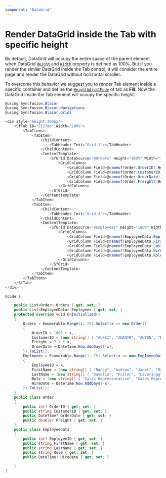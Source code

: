 ```yaml
---
component: "DataGrid"
---
```


# Render DataGrid inside the Tab with specific height

By default, DataGrid will occupy the entire space of the parent element when DataGrid [`Height`](https://help.syncfusion.com/cr/blazor/Syncfusion.Blazor.Grids.SfGrid-1.html#Syncfusion_Blazor_Grids_SfGrid_1_Height) and [`Width`](https://help.syncfusion.com/cr/blazor/Syncfusion.Blazor.Grids.SfGrid-1.html#Syncfusion_Blazor_Grids_SfGrid_1_Width) property is defined as 100%. But if you render the similar DataGrid inside the Tab control, it will consider the entire page and render the DataGrid without horizontal scroller.

To overcome this behavior we suggest you to render Tab element inside a specific container and define the [`HeightAdjustMode`](https://help.syncfusion.com/cr/blazor/Syncfusion.Blazor.Charts.ChartSeries.html#Syncfusion_Blazor_Charts_ChartSeries_DashArray) of tab as **Fill**. Now the DataGrid inside the Tab element will occupy the specific height.

```csharp
@using Syncfusion.Blazor
@using Syncfusion.Blazor.Navigations
@using Syncfusion.Blazor.Grids

<div style="height:300px">
    <SfTab ID="Ej2Tab" Width="100%">
        <TabItems>
            <TabItem>
                <ChildContent>
                    <TabHeader Text="Grid 1"></TabHeader>
                </ChildContent>
                <ContentTemplate>
                    <SfGrid DataSource="@Orders" Height="100%" Width="100%">
                        <GridColumns>
                            <GridColumn Field=@nameof(Order.OrderID) HeaderText="Order ID" TextAlign="TextAlign.Right" Width="120"></GridColumn>
                            <GridColumn Field=@nameof(Order.CustomerID) HeaderText="Customer Name" Width="150"></GridColumn>
                            <GridColumn Field=@nameof(Order.OrderDate) HeaderText=" Order Date" Format="d" Type="ColumnType.Date" TextAlign="TextAlign.Right" Width="130"></GridColumn>
                            <GridColumn Field=@nameof(Order.Freight) HeaderText="Freight" Format="C2" TextAlign="TextAlign.Right" Width="120"></GridColumn>
                        </GridColumns>
                    </SfGrid>
                </ContentTemplate>
            </TabItem>
            <TabItem>
                <ChildContent>
                    <TabHeader Text="Grid 2"></TabHeader>
                </ChildContent>
                <ContentTemplate>
                    <SfGrid DataSource="@Employees" Height="100%" Width="100%">
                        <GridColumns>
                            <GridColumn Field=@nameof(EmployeeData.EmployeeID) HeaderText="ID" Visible="false" TextAlign="TextAlign.Right" Width="120"></GridColumn>
                            <GridColumn Field=@nameof(EmployeeData.FirstName) HeaderText="First Name" Width="150"></GridColumn>
                            <GridColumn Field=@nameof(EmployeeData.LastName) HeaderText="last Name" Width="150"></GridColumn>
                            <GridColumn Field=@nameof(EmployeeData.HireDate) HeaderText="Hire Date" Format="d" Type="ColumnType.Date" TextAlign="TextAlign.Right" Width="130"></GridColumn>
                            <GridColumn Field=@nameof(EmployeeData.Role) HeaderText="Position" Width="120"></GridColumn>
                        </GridColumns>
                    </SfGrid>
                </ContentTemplate>
            </TabItem>
        </TabItems>
    </SfTab>
</div>

@code {

    public List<Order> Orders { get; set; }
    public List<EmployeeData> Employees { get; set; }
    protected override void OnInitialized()
    {
        Orders = Enumerable.Range(1, 75).Select(x => new Order()
        {
            OrderID = 1000 + x,
            CustomerID = (new string[] { "ALFKI", "ANANTR", "ANTON", "BLONP", "BOLID" })[new Random().Next(5)],
            Freight = 2.1 * x,
            OrderDate = DateTime.Now.AddDays(-x),
        }).ToList();
        Employees = Enumerable.Range(1, 75).Select(x => new EmployeeData()
        {
            EmployeeID = x,
            FirstName = (new string[] { "Nancy", "Andrew", "Janet", "Margaret", "Steven" })[new Random().Next(5)],
            LastName = (new string[] { "Davolio", "Fuller", "Leveringg", "peacock", "Smith" })[new Random().Next(5)],
            Role = (new string[] { "Sales Representative", "Sales Representative", "Sales Manager", "HR Manager", "Inside Sales Coordinator" })[new Random().Next(5)],
            HireDate = DateTime.Now.AddDays(-x),
        }).ToList();
    }
    public class Order
    {
        public int? OrderID { get; set; }
        public string CustomerID { get; set; }
        public DateTime? OrderDate { get; set; }
        public double? Freight { get; set; }
    }
    public class EmployeeData
    {
        public int? EmployeeID { get; set; }
        public string FirstName { get; set; }
        public string LastName { get; set; }
        public string Role { get; set; }
        public DateTime? HireDate { get; set; }

    }
}
```
